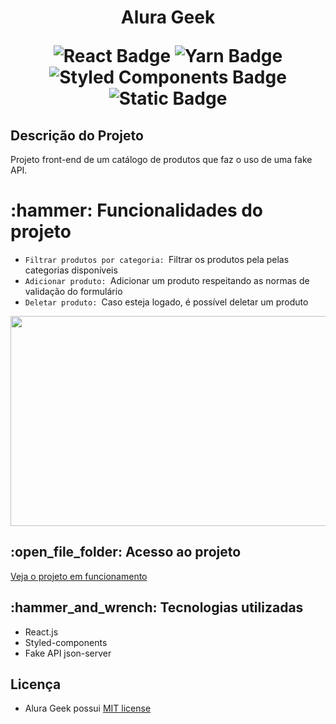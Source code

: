 <h1 align="center">
  <p>Alura Geek</p>
 
<img alt="React Badge" src="https://img.shields.io/badge/react-v18.2.0-%2361DAFB?logo=react&link=https%3A%2F%2Fgithub.com%2Ffacebook%2Freact%2Fblob%2Fmain%2FCHANGELOG.md%231820-june-14-2022">
<img alt="Yarn Badge" src="https://img.shields.io/badge/yarn-v1.22.19-%232C8EBB?logo=yarn&link=https%3A%2F%2Fclassic.yarnpkg.com%2Flang%2Fen%2F"> <img alt="Styled Components Badge" src="https://img.shields.io/badge/styled_components-v6.0.0--rc.3-%23DB7093?logo=styledcomponents&link=https%3A%2F%2Fstyled-components.com%2Freleases"> <img alt="Static Badge" src="https://img.shields.io/badge/license-MIT-red">

<h2>Descrição do Projeto</h2>
<p>Projeto front-end de um catálogo de produtos que faz o uso de uma fake API.
</p>

<h1>:hammer: Funcionalidades do projeto</h1>
 <ul> 
 <li><code>Filtrar produtos por categoria: </code>Filtrar os produtos pela pelas categorias disponíveis</li>
 <li><code>Adicionar produto: </code>Adicionar um produto respeitando as normas de validação do formulário</li>
 <li><code>Deletar produto: </code>Caso esteja logado, é possível deletar um produto</li>

 </ul>

 <img src="https://github.com/matheus1629/alura-challenge-front-end-5edicao/assets/89110918/0fcc9733-457d-4376-b22d-0ee962f2271a" width="600" height="336"/>

<h2>:open_file_folder: Acesso ao projeto</h2>
<a href="https://matheus1629.github.io/alura-challenge-front-end-5edicao/">Veja o projeto em funcionamento</a>


<h2>:hammer_and_wrench: Tecnologias utilizadas</h2>
<ul>
    <li>React.js</li>
    <li>Styled-components</li>
    <li>Fake API json-server</li>
</ul>

<h2>Licença</h2>

- Alura Geek possui [MIT license](./LICENSE)
